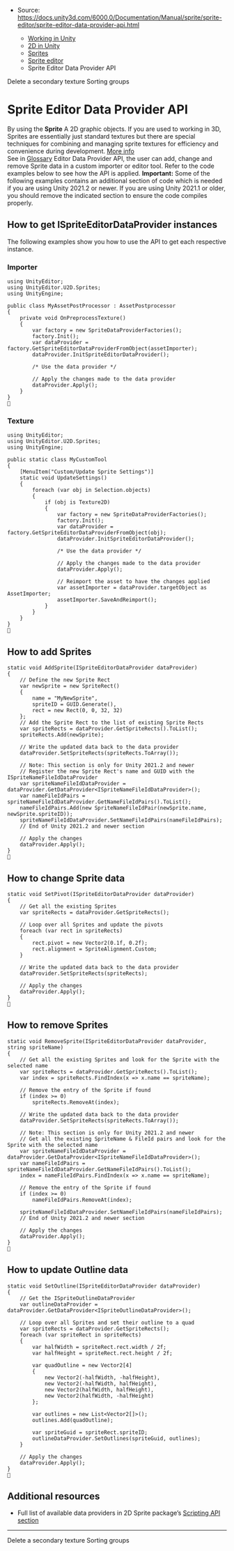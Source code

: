 * Source: https://docs.unity3d.com/6000.0/Documentation/Manual/sprite/sprite-editor/sprite-editor-data-provider-api.html

  * [Working in Unity](https://docs.unity3d.com/6000.0/Documentation/Manual/working-in-unity.html)
  * [2D in Unity](https://docs.unity3d.com/6000.0/Documentation/Manual/Unity2D.html)
  * [Sprites](https://docs.unity3d.com/6000.0/Documentation/Manual/sprite/sprite-landing.html)
  * [Sprite editor](https://docs.unity3d.com/6000.0/Documentation/Manual/sprite/sprite-editor/sprite-editor-landing.html)
  * Sprite Editor Data Provider API


[](https://docs.unity3d.com/6000.0/Documentation/Manual/sprite/sprite-editor/secondary-texture/delete-secondary-texture.html)
Delete a secondary texture
[](https://docs.unity3d.com/6000.0/Documentation/Manual/sprite/sorting-group/sorting-group-landing.html)
Sorting groups
# Sprite Editor Data Provider API
By using the **Sprite** A 2D graphic objects. If you are used to working in 3D, Sprites are essentially just standard textures but there are special techniques for combining and managing sprite textures for efficiency and convenience during development. [More info](https://docs.unity3d.com/6000.0/Documentation/Manual/sprite/sprite-landing.html)  
See in [Glossary](https://docs.unity3d.com/6000.0/Documentation/Manual/Glossary.html#Sprite) Editor Data Provider API, the user can add, change and remove Sprite data in a custom importer or editor tool. Refer to the code examples below to see how the API is applied.
**Important:** Some of the following examples contains an additional section of code which is needed if you are using Unity 2021.2 or newer. If you are using Unity 2021.1 or older, you should remove the indicated section to ensure the code compiles properly.
## How to get ISpriteEditorDataProvider instances
The following examples show you how to use the API to get each respective instance.
### Importer
```
using UnityEditor;
using UnityEditor.U2D.Sprites;
using UnityEngine;

public class MyAssetPostProcessor : AssetPostprocessor
{
    private void OnPreprocessTexture()
    {
        var factory = new SpriteDataProviderFactories();
        factory.Init();
        var dataProvider = factory.GetSpriteEditorDataProviderFromObject(assetImporter);
        dataProvider.InitSpriteEditorDataProvider();

        /* Use the data provider */

        // Apply the changes made to the data provider
        dataProvider.Apply();
    }
}

```

### Texture
```
using UnityEditor;
using UnityEditor.U2D.Sprites;
using UnityEngine;

public static class MyCustomTool
{
    [MenuItem("Custom/Update Sprite Settings")]
    static void UpdateSettings()
    {
        foreach (var obj in Selection.objects)
        {
            if (obj is Texture2D)
            {
                var factory = new SpriteDataProviderFactories();
                factory.Init();
                var dataProvider = factory.GetSpriteEditorDataProviderFromObject(obj);
                dataProvider.InitSpriteEditorDataProvider();

                /* Use the data provider */

                // Apply the changes made to the data provider
                dataProvider.Apply();

                // Reimport the asset to have the changes applied
                var assetImporter = dataProvider.targetObject as AssetImporter;
                assetImporter.SaveAndReimport();
            }
        }
    }
}

```

## How to add Sprites
```
static void AddSprite(ISpriteEditorDataProvider dataProvider)
{
    // Define the new Sprite Rect
    var newSprite = new SpriteRect()
    {
        name = "MyNewSprite",
        spriteID = GUID.Generate(),
        rect = new Rect(0, 0, 32, 32)
    };
    // Add the Sprite Rect to the list of existing Sprite Rects
    var spriteRects = dataProvider.GetSpriteRects().ToList();
    spriteRects.Add(newSprite);

    // Write the updated data back to the data provider
    dataProvider.SetSpriteRects(spriteRects.ToArray());

    // Note: This section is only for Unity 2021.2 and newer
    // Register the new Sprite Rect's name and GUID with the ISpriteNameFileIdDataProvider
    var spriteNameFileIdDataProvider = dataProvider.GetDataProvider<ISpriteNameFileIdDataProvider>();
    var nameFileIdPairs = spriteNameFileIdDataProvider.GetNameFileIdPairs().ToList();
    nameFileIdPairs.Add(new SpriteNameFileIdPair(newSprite.name, newSprite.spriteID));
    spriteNameFileIdDataProvider.SetNameFileIdPairs(nameFileIdPairs);
    // End of Unity 2021.2 and newer section

    // Apply the changes
    dataProvider.Apply();
}

```

## How to change Sprite data
```
static void SetPivot(ISpriteEditorDataProvider dataProvider)
{
    // Get all the existing Sprites
    var spriteRects = dataProvider.GetSpriteRects();

    // Loop over all Sprites and update the pivots
    foreach (var rect in spriteRects)
    {
        rect.pivot = new Vector2(0.1f, 0.2f);
        rect.alignment = SpriteAlignment.Custom;
    }

    // Write the updated data back to the data provider
    dataProvider.SetSpriteRects(spriteRects);

    // Apply the changes
    dataProvider.Apply();
}

```

## How to remove Sprites
```
static void RemoveSprite(ISpriteEditorDataProvider dataProvider, string spriteName)
{
    // Get all the existing Sprites and look for the Sprite with the selected name
    var spriteRects = dataProvider.GetSpriteRects().ToList();
    var index = spriteRects.FindIndex(x => x.name == spriteName);

    // Remove the entry of the Sprite if found
    if (index >= 0)
        spriteRects.RemoveAt(index);

    // Write the updated data back to the data provider
    dataProvider.SetSpriteRects(spriteRects.ToArray());

    // Note: This section is only for Unity 2021.2 and newer
    // Get all the existing SpriteName & FileId pairs and look for the Sprite with the selected name
    var spriteNameFileIdDataProvider = dataProvider.GetDataProvider<ISpriteNameFileIdDataProvider>();
    var nameFileIdPairs = spriteNameFileIdDataProvider.GetNameFileIdPairs().ToList();
    index = nameFileIdPairs.FindIndex(x => x.name == spriteName);

    // Remove the entry of the Sprite if found
    if (index >= 0)
        nameFileIdPairs.RemoveAt(index);

    spriteNameFileIdDataProvider.SetNameFileIdPairs(nameFileIdPairs);
    // End of Unity 2021.2 and newer section

    // Apply the changes
    dataProvider.Apply();
}

```

## How to update Outline data
```
static void SetOutline(ISpriteEditorDataProvider dataProvider)
{
    // Get the ISpriteOutlineDataProvider
    var outlineDataProvider = dataProvider.GetDataProvider<ISpriteOutlineDataProvider>();

    // Loop over all Sprites and set their outline to a quad
    var spriteRects = dataProvider.GetSpriteRects();
    foreach (var spriteRect in spriteRects)
    {
        var halfWidth = spriteRect.rect.width / 2f;
        var halfHeight = spriteRect.rect.height / 2f;

        var quadOutline = new Vector2[4]
        {
            new Vector2(-halfWidth, -halfHeight),
            new Vector2(-halfWidth, halfHeight),
            new Vector2(halfWidth, halfHeight),
            new Vector2(halfWidth, -halfHeight)
        };

        var outlines = new List<Vector2[]>();
        outlines.Add(quadOutline);

        var spriteGuid = spriteRect.spriteID;
        outlineDataProvider.SetOutlines(spriteGuid, outlines);
    }

    // Apply the changes
    dataProvider.Apply();
}

```

## Additional resources
  * Full list of available data providers in 2D Sprite package’s [Scripting API section](https://docs.unity3d.com/Packages/com.unity.2d.sprite@latest/index.html?subfolder=/api/UnityEditor.U2D.Sprites.html)


* * *
[](https://docs.unity3d.com/6000.0/Documentation/Manual/sprite/sprite-editor/secondary-texture/delete-secondary-texture.html)
Delete a secondary texture
[](https://docs.unity3d.com/6000.0/Documentation/Manual/sprite/sorting-group/sorting-group-landing.html)
Sorting groups
